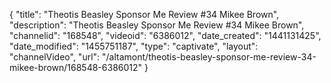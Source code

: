 {
    "title": "Theotis Beasley Sponsor Me Review #34 Mikee Brown",
    "description": "Theotis Beasley Sponsor Me Review #34 Mikee Brown",
    "channelid": "168548",
    "videoid": "6386012",
    "date_created": "1441131425",
    "date_modified": "1455751187",
    "type": "captivate",
    "layout": "channelVideo",
    "url": "\/altamont\/theotis-beasley-sponsor-me-review-34-mikee-brown\/168548-6386012"
}